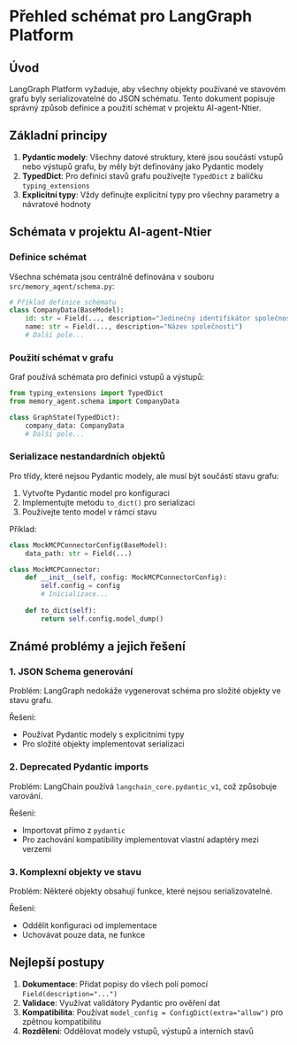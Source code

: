 # Přehled schémat pro LangGraph Platform

## Úvod

LangGraph Platform vyžaduje, aby všechny objekty používané ve stavovém grafu byly serializovatelné do JSON schématu. Tento dokument popisuje správný způsob definice a použití schémat v projektu AI-agent-Ntier.

## Základní principy

1. **Pydantic modely**: Všechny datové struktury, které jsou součástí vstupů nebo výstupů grafu, by měly být definovány jako Pydantic modely
2. **TypedDict**: Pro definici stavů grafu používejte `TypedDict` z balíčku `typing_extensions`
3. **Explicitní typy**: Vždy definujte explicitní typy pro všechny parametry a návratové hodnoty

## Schémata v projektu AI-agent-Ntier

### Definice schémat
Všechna schémata jsou centrálně definována v souboru `src/memory_agent/schema.py`:

```python
# Příklad definice schématu
class CompanyData(BaseModel):
    id: str = Field(..., description="Jedinečný identifikátor společnosti")
    name: str = Field(..., description="Název společnosti")
    # Další pole...
```

### Použití schémat v grafu

Graf používá schémata pro definici vstupů a výstupů:

```python
from typing_extensions import TypedDict
from memory_agent.schema import CompanyData

class GraphState(TypedDict):
    company_data: CompanyData
    # Další pole...
```

### Serializace nestandardních objektů

Pro třídy, které nejsou Pydantic modely, ale musí být součástí stavu grafu:

1. Vytvořte Pydantic model pro konfiguraci
2. Implementujte metodu `to_dict()` pro serializaci
3. Používejte tento model v rámci stavu

Příklad:
```python
class MockMCPConnectorConfig(BaseModel):
    data_path: str = Field(...)

class MockMCPConnector:
    def __init__(self, config: MockMCPConnectorConfig):
        self.config = config
        # Inicializace...
    
    def to_dict(self):
        return self.config.model_dump()
```

## Známé problémy a jejich řešení

### 1. JSON Schema generování

Problém: LangGraph nedokáže vygenerovat schéma pro složité objekty ve stavu grafu.

Řešení:
- Používat Pydantic modely s explicitními typy
- Pro složité objekty implementovat serializaci

### 2. Deprecated Pydantic imports

Problém: LangChain používá `langchain_core.pydantic_v1`, což způsobuje varování.

Řešení:
- Importovat přímo z `pydantic`
- Pro zachování kompatibility implementovat vlastní adaptéry mezi verzemi

### 3. Komplexní objekty ve stavu

Problém: Některé objekty obsahují funkce, které nejsou serializovatelné.

Řešení:
- Oddělit konfiguraci od implementace
- Uchovávat pouze data, ne funkce

## Nejlepší postupy

1. **Dokumentace**: Přidat popisy do všech polí pomocí `Field(description="...")`
2. **Validace**: Využívat validátory Pydantic pro ověření dat
3. **Kompatibilita**: Používat `model_config = ConfigDict(extra="allow")` pro zpětnou kompatibilitu
4. **Rozdělení**: Oddělovat modely vstupů, výstupů a interních stavů
